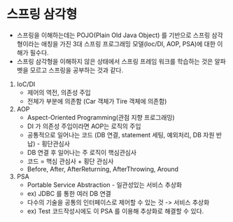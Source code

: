 # 스프링 삼각형

- 스프링을 이해하는데는 POJO(Plain Old Java Object) 를 기반으로 스프링 삼각형이라는 애칭을 가진
3대 스프링 프로그래밍 모델(Ioc/DI, AOP, PSA)에 대한 이해가 필수다.
- 스프링 삼각형을 이해하지 않은 상태에서 스프링 프레임 워크를 학습하는 것은 알파벳을 모르고 스프링을 공부하는 것과 같다.
1. IoC/DI
   - 제어의 역전, 의존성 주입
   - 전체가 부분에 의존함 (Car 객체가 Tire 객체에 의존함)
2. AOP
   - Aspect-Oriented Programming(관점 지향 프로그래밍)
   - DI 가 의존성 주입이라면 AOP는 로직의 주입
   - 공통적으로 일어나는 코드 (DB 연결, statement 세팅, 예외처리, DB 자원 반납) - 횡단관심사
   - DB 연결 후 일어나는 주 로직이 핵심관심사
   - 코드 = 핵심 관심사 + 횡단 관심사
   - Before, After, AfterReturning, AfterThrowing, Around
3. PSA
   - Portable Service Abstraction - 일관성있는 서비스 추상화
   - ex) JDBC 를 통한 여러 DB 연결
   - 다수의 기술을 공통의 인터페이스로 제어할 수 있는 것 -> 서비스 추상화
   - ex) Test 코드작성시에도 이 PSA 를 이용해 추상화로 해결할 수 있다.
